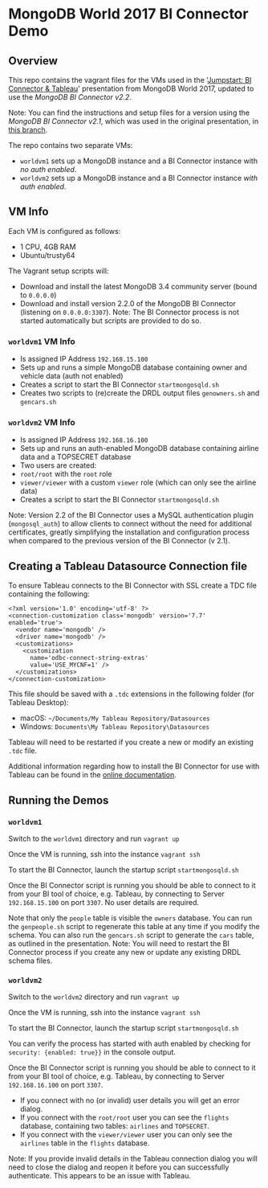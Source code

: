 # MongoDB World 2017 BI Connector Demo

## Overview

This repo contains the vagrant files for the VMs used in the '[Jumpstart: BI Connector & Tableau](https://explore.mongodb.com/vidyard-all-players/mongodb-world-presentations-crystal-b-ronan-bohan-vaidy-krishnan-6-20-2017)' presentation from MongoDB World 2017, updated to use the *MongoDB BI Connector v2.2*.

Note: You can find the instructions and setup files for a version using the *MongoDB BI Connector v2.1*, which was used in the original presentation, in [this branch](https://github.com/rbohan/mongodbworld2017/tree/bi-connector-2.1).

The repo contains two separate VMs:

* `worldvm1` sets up a MongoDB instance and a BI Connector instance with *no auth enabled*.
* `worldvm2` sets up a MongoDB instance and a BI Connector instance *with auth enabled*.

## VM Info

Each VM is configured as follows:

* 1 CPU, 4GB RAM
* Ubuntu/trusty64

The Vagrant setup scripts will:

* Download and install the latest MongoDB 3.4 community server (bound to `0.0.0.0`)
* Download and install version 2.2.0 of the MongoDB BI Connector (listening on `0.0.0.0:3307`). Note: The BI Connector process is not started automatically but scripts are provided to do so.

### `worldvm1` VM Info

* Is assigned IP Address `192.168.15.100`
* Sets up and runs a simple MongoDB database containing owner and vehicle data (auth not enabled)
* Creates a script to start the BI Connector `startmongosqld.sh`
* Creates two scripts to (re)create the DRDL output files `genowners.sh` and `gencars.sh`

### `worldvm2` VM Info

* Is assigned IP Address `192.168.16.100`
* Sets up and runs an auth-enabled MongoDB database containing airline data and a TOPSECRET database
* Two users are created:
 * `root/root` with the `root` role
 * `viewer/viewer` with a custom `viewer` role (which can only see the airline data)
* Creates a script to start the BI Connector `startmongosqld.sh`

 Note: Version 2.2 of the BI Connector uses a MySQL authentication plugin (`mongosql_auth`) to allow clients to connect without the need for additional certificates, greatly simplifying the installation and configuration process when compared to the previous version of the BI Connector (v 2.1).

## Creating a Tableau Datasource Connection file

To ensure Tableau connects to the BI Connector with SSL create a TDC file containing the following:

```
<?xml version='1.0' encoding='utf-8' ?>
<connection-customization class='mongodb' version='7.7' enabled='true'>
  <vendor name='mongodb' />
  <driver name='mongodb' />
  <customizations>
    <customization
      name='odbc-connect-string-extras'
      value='USE_MYCNF=1' />
  </customizations>
</connection-customization>
```

This file should be saved with a `.tdc` extensions in the following folder (for Tableau Desktop):

* macOS: `~/Documents/My Tableau Repository/Datasources`
* Windows: `Documents\My Tableau Repository\Datasources`

Tableau will need to be restarted if you create a new or modify an existing `.tdc` file.

Additional information regarding how to install the BI Connector for use with Tableau can be found in the [online documentation](https://docs.mongodb.com/bi-connector/master/connect/tableau/).

## Running the Demos

### `worldvm1`

Switch to the `worldvm1` directory and run `vagrant up`

Once the VM is running, ssh into the instance `vagrant ssh`

To start the BI Connector, launch the startup script `startmongosqld.sh`

Once the BI Connector script is running you should be able to connect to it from your BI tool of choice, e.g. Tableau, by connecting to Server `192.168.15.100` on port `3307`. No user details are required.

Note that only the `people` table is visible the `owners` database. You can run the `genpeople.sh` script to regenerate this table at any time if you modify the schema. You can also run the `gencars.sh` script to generate the `cars` table, as outlined in the presentation. Note: You will need to restart the BI Connector process if you create any new or update any existing DRDL schema files.

### `worldvm2`

Switch to the `worldvm2` directory and run `vagrant up`

Once the VM is running, ssh into the instance `vagrant ssh`

To start the BI Connector, launch the startup script `startmongosqld.sh`

You can verify the process has started with auth enabled by checking for `security: {enabled: true}}` in the console output.

Once the BI Connector script is running you should be able to connect to it from your BI tool of choice, e.g. Tableau, by connecting to Server `192.168.16.100` on port `3307`.

* If you connect with no (or invalid) user details you will get an error dialog.
* If you connect with the `root/root` user you can see the `flights` database, containing two tables: `airlines` and `TOPSECRET`.
* If you connect with the `viewer/viewer` user you can only see the `airlines` table in the `flights` database.

Note: If you provide invalid details in the Tableau connection dialog you will need to close the dialog and reopen it before you can successfully authenticate. This appears to be an issue with Tableau.
